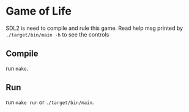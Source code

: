 # Game of Life

SDL2 is need to compile and rule this game.
Read help msg printed by `./target/bin/main -h` to see the controls

## Compile
run `make`.

## Run
run `make run` or `./target/bin/main`.
